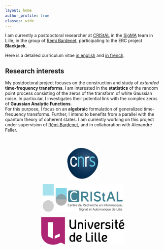 ```yaml
---
layout: home
author_profile: true
classes: wide
---
```


I am currently a postdoctoral researcher at [CRIStAL](https://www.cristal.univ-lille.fr/) in the [SigMA](https://www.cristal.univ-lille.fr/?rubrique27&eid=30) team in Lille, in the group of [Rémi Bardenet](https://rbardenet.github.io/), participating to  the ERC project **Blackjack**.

Here is a detailed curriculum vitae [in english](assets/pdfs/CV_en.pdf) and [in french](assets/pdfs/CV_fr.pdf).
## Research interests

My postdoctoral project focuses on the construction and study of *extended* **time-frequency transforms**.
I am interested in the **statistics** of the random point process consisting of the zeros of the transform of white Gaussian noise.
In particular, I investigates their potential link with the complex zeros of **Gaussian Analytic Functions**.  
For this purpose, I focus on an **algebraic** formulation of generalized time-frequency transforms.
Further, I intend to benefits from a parallel with the quantum theory of coherent states.
I am currently working on this project under supervision of [Rémi Bardenet](https://rbardenet.github.io/), and in collaboration with Alexandre Feller.

<div align="middle" style="margin-top: 50px">
  <a href="http://www.cnrs.fr/en"><img class='logo' alt="logo_cnrs" src="assets/images/logo_cnrs.png" align="bottom" style="width:100px;height:100px;"></a>

  <a href="https://www.cristal.univ-lille.fr/en"><img class='logo' alt="logo_cristal" src="assets/images/logo_cristal.png" align="bottom" style="width:260px;height:90px;"></a>

  <a href="https://www.univ-lille.fr/home/"> <img class='logo' alt="logo_Lille1" src="assets/images/logo_ulille.png" align="bottom" style="width:270px;height:90px;"></a>
</div>
